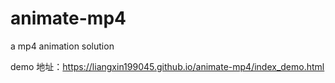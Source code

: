 # animate-mp4
a mp4 animation solution

demo 地址：https://liangxin199045.github.io/animate-mp4/index_demo.html

